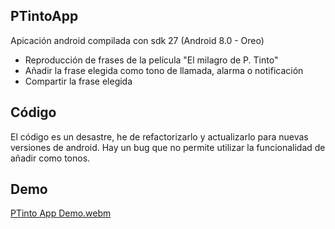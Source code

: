 ## PTintoApp

Apicación android compilada con sdk 27 (Android 8.0 - Oreo)

- Reproducción de frases de la película "El milagro de P. Tinto"
- Añadir la frase elegida como tono de llamada, alarma o notificación
- Compartir la frase elegida

## Código
El código es un desastre, he de refactorizarlo y actualizarlo para nuevas versiones de android. Hay un bug que no permite utilizar la funcionalidad de añadir como tonos.

## Demo
[PTinto App Demo.webm](https://github.com/abeltran10/PTintoApp/assets/44783052/0b8c57be-c9f5-47e6-bd25-8546f6956733)

